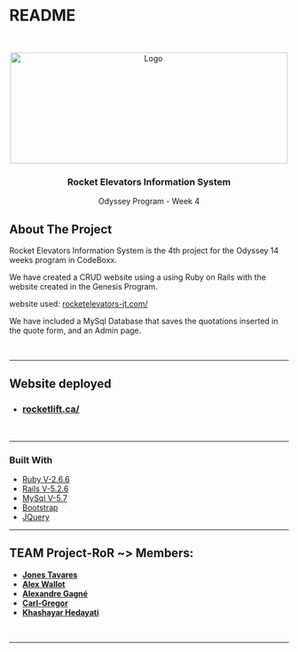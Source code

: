 # README
<!-- PROJECT LOGO -->
<br />
<p align="center">
  <a href="https://rocketlift.ca/assets/_rocket/R2-3c6296bf2343b849b947f8ccfce0de61dd34ba7f9e2a23a53d0a743bc4604e3c.png">
    <img src="https://rocketlift.ca/assets/_rocket/R2-3c6296bf2343b849b947f8ccfce0de61dd34ba7f9e2a23a53d0a743bc4604e3c.png" alt="Logo" width="500" height="200">
  </a>

  <h3 align="center">Rocket Elevators Information System
</h3>
  
  <p align="center">
    Odyssey Program - Week 4
  </p>
</p>



<!-- ABOUT THE PROJECT -->
## About The Project

Rocket Elevators Information System is the 4th project for the Odyssey 14 weeks program in CodeBoxx. 

We have created a CRUD website using a using Ruby on Rails with the website created in the Genesis Program. 

website used: [rocketelevators-jt.com/](http://rocketelevators-jt.com/)

We have included a MySql Database that saves the quotations inserted in the quote form, and an Admin page.

<br><hr>

## Website deployed
* ### [rocketlift.ca/](https://rocketlift.ca/)

<br><hr>
### Built With

* [Ruby V-2.6.6](https://www.ruby-lang.org/en/)
* [Rails V-5.2.6](https://guides.rubyonrails.org/)
* [MySql V-5.7](https://dev.mysql.com/)
* [Bootstrap](https://getbootstrap.com)
* [JQuery](https://jquery.com)


<hr>

<!-- TEAM MWMBERS -->
## TEAM Project-RoR ~> Members:

- **[Jones Tavares](https://github.com/johnnybigoo)**
- **[Alex Wallot](https://github.com/AlexWallot)**
- **[Alexandre Gagné](https://github.com/Namial)**
- **[Carl-Gregor](https://github.com/Dreaith)**
- **[Khashayar Hedayati](https://github.com/khedayati)**

<br><hr>